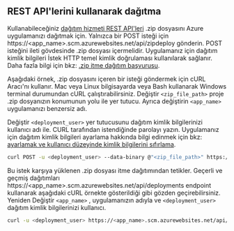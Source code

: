 ## <a name="rest"></a>REST API'lerini kullanarak dağıtma 
 
Kullanabileceğiniz [dağıtım hizmeti REST API'leri](https://github.com/projectkudu/kudu/wiki/REST-API) .zip dosyasını Azure uygulamanızı dağıtmak için. Yalnızca bir POST isteği için https://<app_name>.scm.azurewebsites.net/api/zipdeploy gönderin. POST isteğini ileti gövdesinde .zip dosyası içermelidir. Uygulamanız için dağıtım kimlik bilgileri İstek HTTP temel kimlik doğrulaması kullanılarak sağlanır. Daha fazla bilgi için bkz: [.zip itme dağıtım başvurusu](https://github.com/projectkudu/kudu/wiki/Deploying-from-a-zip-file). 

Aşağıdaki örnek, .zip dosyasını içeren bir isteği göndermek için cURL Aracı'nı kullanır. Mac veya Linux bilgisayarda veya Bash kullanarak Windows terminal durumundan cURL çalıştırabilirsiniz. Değiştir `<zip_file_path>` proje .zip dosyanızın konumunun yolu ile yer tutucu. Ayrıca değiştirin `<app_name>` uygulamanızı benzersiz adı.

Değiştir `<deployment_user>` yer tutucusunu dağıtım kimlik bilgilerinizi kullanıcı adı ile. CURL tarafından istendiğinde parolayı yazın. Uygulamanız için dağıtım kimlik bilgileri ayarlama hakkında bilgi edinmek için bkz: [ayarlamak ve kullanıcı düzeyinde kimlik bilgilerini sıfırlama](../articles/app-service/app-service-deployment-credentials.md#userscope).   

```bash
curl POST -u <deployment_user> --data-binary @"<zip_file_path>" https://<app_name>.scm.azurewebsites.net/api/zipdeploy
```

Bu istek karşıya yüklenen .zip dosyası itme dağıtımından tetikler. Geçerli ve geçmiş dağıtımları https://<app_name>.scm.azurewebsites.net/api/deployments endpoint kullanarak aşağıdaki cURL örnekte gösterildiği gibi gözden geçirebilirsiniz. Yeniden Değiştir `<app_name>` , uygulamanızın adıyla ve `<deployment_user>` dağıtım kimlik bilgilerinizi kullanıcı.

```bash
curl -u <deployment_user> https://<app_name>.scm.azurewebsites.net/api/deployments
```